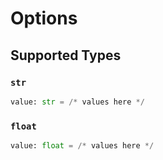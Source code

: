 # Options


## Supported Types

### `str`

```python
value: str = /* values here */
```

### `float`

```python
value: float = /* values here */
```

